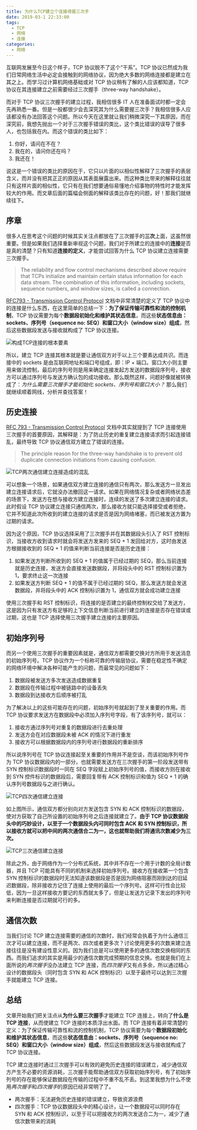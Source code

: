 ```yaml
---
title: 为什么TCP建立个连接得握三次手
date: 2019-03-1 22:33:00
tags:
  - TCP
  - 网络
  - 连接
categories:
  - 网络
---
```


互联网发展至今日这个样子，TCP 协议脱不了这个“干系”。TCP 协议已然成为我们日常网络生活中必定会接触到的网络协议，因为绝大多数的网络连接都是建立在其之上。而学习过计算机网络基础或对 TCP 协议稍有了解的人应该都知道，TCP 协议在其连接建立之前需要经过三次握手（three-way handshake）。

而对于 TCP 协议三次握手的建立过程，我相信很多 IT 人在准备面试时都一定会先再熟悉一番。但是一般都很少会去深究其为什么需要握三次手？我相信很多人应该都没有办法回答这个问题。所以今天在这里就让我们稍微深究一下其原因，而在深究前，我想先抛出一个对于三次握手错误的类比，这个类比错误的误导了很多人，也包括我在内。而这个错误的类比如下：

1. 你好，请问在不在？
2. 我在的，请问你还在吗？
3. 我还在！

说这是一个错误的类比的原因在于，它只以片面的以相似性解释了三次握手的表层含义，而并没有把其正正的原因从其表面展露出来。而这种类比带来的解释往往就只有这样片面的相似性，它只有在我们想要通俗易懂地介绍事物的特性时才能发挥较大的作用。而文章后面的篇幅会侧面的解释该类比存在的问题，好！那我们就继续往下。

<!--more-->

## 序章

很多人在思考这个问题的时候其实关注点都放在了三次握手的**三次**上面，这虽然很重要。但是如果我们选择重新审视这个问题，我们对于所建立的连接中的**连接**是否是真的清楚？只有知道**连接的定义**，才能尝试回答为什么 TCP 协议建立连接需要三次握手。

> The reliability and flow control mechanisms described above require that TCPs initialize and maintain certain status information for each data stream. The combination of this information, including sockets, sequence numbers, and window sizes, is called a connection.

[RFC793 - Transmission Control Protocol](https://tools.ietf.org/html/rfc793) 文档中非常清楚的定义了 TCP 协议中的连接是什么东西，在这里简单的总结一下：**为了保证传输可靠性和流的控制机制**，TCP 协议需要为每个**数据段初始化和维护其状态信息**，而这些**状态信息由：sockets、序列号（sequence no: SEQ）和窗口大小（window size）组成**，然后这些数据段发送与接收就构成了 TCP 协议连接。

![构成TCP连接的根本要素](https://cdn.jsdelivr.net/gh/aaronlam/imghosting@master/20201031224224.png)

所以，建立 TCP 连接其根本就是要让通信双方对于以上三个要素达成共识。而连接中的 sockets 是由互联网地址和端口号组成，即：IP + 端口。窗口大小则主要用来做流控制，最后的序列号则是用来确定连接发起方发送的数据段序列号，接收方可以通过序列号与发送方确认包的成功接收。那么既然这样，问题好像就被转换成了：_为什么需要三次握手才能初始化 sockets、序列号和窗口大小？_ 那么我们就继续顺着网线，分析并查找答案！

## 历史连接

[RFC 793 - Transmission Control Protocol](https://tools.ietf.org/html/rfc793) 文档中其实就提到了 TCP 连接使用三次握手的首要原因，其解释是：为了防止历史的重复建立连接请求而引起连接错乱，最终导致 TCP 协议通信双方建立了错误的连接。

> The principle reason for the three-way handshake is to prevent old duplicate connection initiations from causing confusion.

![TCP两次通信建立连接造成的混乱](https://cdn.jsdelivr.net/gh/aaronlam/imghosting@master/20201101015627.png)

可以想象一个场景，如果通信双方建立连接的通信只有两次，那么发送方一旦发出建立连接请求后，它就没办法撤回这一请求。如果在网络情况复杂或者网络状态差的场景下，发送方在想与接收方建立连接时，连续的发送了多次建立连接的请求。此时假设 TCP 协议建立连接只通信两次，那么接收方就只能选择接受或者拒绝，它并不知道此次所收到的建立连接的请求是否是因为网络堵塞，而已被发送方置为过期的请求。

因为这个原因，TCP 协议选择采用了三次握手并在其数据段头引入了 RST 控制标识，当接收方收到请求时就会将发送方发来的 SEQ + 1 发回给对方，这时由发送方根据接收到的 SEQ + 1 的值来判断当前连接是否是历史连接：

1. 如果发送方判断所收到的 SEQ + 1 的值属于已经过期的 SEQ，那么当前连接就是历史连接，发送方会直接发送数据段，并将段头中的 RST 控制标识置为 1，要求终止这一次连接
2. 如果发送方判断 SEQ + 1 的值不属于已经过期的 SEQ，那么发送方就会发送数据段，并将段头中的 ACK 控制标识置为 1，通信双方就会成功建立连接

使用三次握手和 RST 控制标识，将连接的是否建立的最终控制权交给了发送方，这是因为只有发送方有足够的上下文信息判断当前进行建立的连接是否存在错误或过期，这也是 TCP 选择使用三次握手建立连接的主要原因。

## 初始序列号

而另一个使用三次握手的重要因素就是，通信双方都需要交换对方所用于发送消息的初始序列号。TCP 协议作为一个标称可靠的传输层协议，需要在稳定性不确定的网络环境中解决各种可能产生的问题，而最常见的问题如下：

1. 数据段被发送方多次发送造成数据重复
2. 数据段在传输过程中被链路中的设备丢失
3. 数据段到达接收方后顺序被打乱

为了解决以上的这些可能存在的问题，初始序列号就起到了至关重要的作用。而 TCP 协议要求发送方在数据段中必须加入序列号字段，有了该序列号，就可以：

1. 接收方通过序列号对重复的数据段进行去重处理
2. 发送方会在对应数据段未被 ACK 的情况下进行重发
3. 接收方可以根据数据段内的序列号进行数据段的重新排序

所以说序列号在 TCP 协议连接起至关重要的作用并不是空谈，而该初始序列号作为 TCP 协议数据段内的一部分，也就需要发送方在三次握手的第一阶段发送带有 SYN 控制标识数据段时一同在 SEQ 字段赋上初始序列号的值，而接收方则在接收到 SYN 控件标识的数据段后，需要回复带有 ACK 控制标识和值为 SEQ + 1 的确认序列号数据段与之进行确认。

![TCP四次通信建立连接](https://cdn.jsdelivr.net/gh/aaronlam/imghosting@master/20201102135809.png)

如上图所示，通信双方都分别向对方发送包含 SYN 和 ACK 控制标识的数据段，使对方获取了自己所设置的初始序列号之后连接就建立了。**由于 TCP 协议数据段头中的巧妙设计，以至于一个数据段头内可同时包含 ACK 和 SYN 控制标识，所以接收方就可以把中间的两次通信合二为一，这也就帮助我们将通讯次数减少为三次。**

![TCP三次通信建立连接](https://cdn.jsdelivr.net/gh/aaronlam/imghosting@master/20201102140120.png)

除此之外，由于网络作为一个分布式系统，其中并不存在一个用于计数的全局计数器，并且 TCP 可能具有不同的机制来选择初始序列号。接收方在接收第一个包含 SYN 控制标识的数据段时无法知道该数据段是否是因为网络阻塞而刚到达的旧延迟数据段，除非接收方记住了连接上使用的最后一个序列号。这样可行性会比较低，因为一旦这样接收方要记的东西就太多了，但是让发送方记录下发出的序列号来判断连接是否过期就可行的多。

## 通信次数

当我们讨论 TCP 建立连接需要的通信的次数时，我们经常会执着于为什么通信三次才可以建立连接，而不是两次、四次或者更多次？讨论使用更多的次数来建立连接往往是没有建设性意义的。因为我们总是可以使用更多的通信次数交换相同的东西。而我们追求的其实是用最少的通信次数完成预期的信息交换。也就是我们在上面所说的*两次握手*没办法建立 TCP 连接，而*四次握手*又有点多余，所以通过精心设计的数据段头（同时包含 SYN 和 ACK 控制标识）以至于最终可以达到三次握手就能建立 TCP 连接。

## 总结

文章开始我们把关注点从**为什么要三次握手**才能建立 TCP 连接上，转向了**什么是 TCP 连接**，从而使建立 TCP 连接的本质浮出水面。而 TCP 连接有着非常清楚的定义：为了保证传输可靠性和流的控制机制，TCP 协议需要为每个**数据段初始化和维护其状态信息**，而这些**状态信息由：sockets、序列号（sequence no: SEQ）和窗口大小（window size）组成**，然后这些数据段发送与接收就构成了 TCP 协议连接。

TCP 建立连接时通过三次握手可以有效的避免历史连接的错误建立，减少通信双方产生不必要的资源消耗，三次握手能帮助通信双方获取初始序列号，有了初始序列号的存在能够保证数据段在传输的过程中不重不乱不丢。到这里我想为什么不使用*两次握手*和*四次握手*的原因已经非常明了了。

- 两次握手：无法避免历史连接的错误建立，导致资源浪费
- 四次握手：TCP 协议数据段头中的精心设计，让一个数据段可以同时存在 SYN 和 ACK 控制标识，以至于可以把接收方的两次发送合二为一，减少了通信次数带来的消耗

